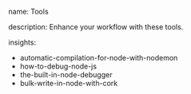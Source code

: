 name: Tools

description: Enhance your workflow with these tools.

insights:
  - automatic-compilation-for-node-with-nodemon
  - how-to-debug-node-js
  - the-built-in-node-debugger
  - bulk-write-in-node-with-cork